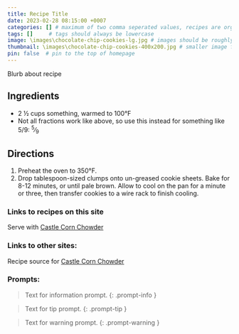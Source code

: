 ```yaml
---
title: Recipe Title
date: 2023-02-28 08:15:00 +0007 
categories: [] # maximum of two comma seperated values, recipes are organized in folders based on the category
tags: []     # tags should always be lowercase
image: \images\chocolate-chip-cookies-lg.jpg # images should be roughly 2:1 ratio
thumbnail: \images\chocolate-chip-cookies-400x200.jpg # smaller image for thumbnail on homepage
pin: false  # pin to the top of homepage
---
```


Blurb about recipe

## Ingredients

* 2 &frac12; cups something, warmed to 100&deg;F
* Not all fractions work like above, so use this instead for something like 5/9: <sup>5</sup>&frasl;<sub>9</sub> 


## Directions

1. Preheat the oven to 350&deg;F.
2. Drop tablespoon-sized clumps onto un-greased cookie sheets. Bake for 8-12 minutes, or until pale brown. Allow to cool on the pan for a minute or three, then transfer cookies to a wire rack to finish cooling.

### Links to recipes on this site
Serve with [Castle Corn Chowder](/posts/Castle-Corn-Chowder/)

### Links to other sites:
Recipe source for [Castle Corn Chowder](https://www.allrecipes.com/gallery/9x13-baked-pasta-recipes/)

### Prompts:

> Text for information prompt.
{: .prompt-info }

> Text for tip prompt.
{: .prompt-tip }

> Text for warning prompt.
{: .prompt-warning }

